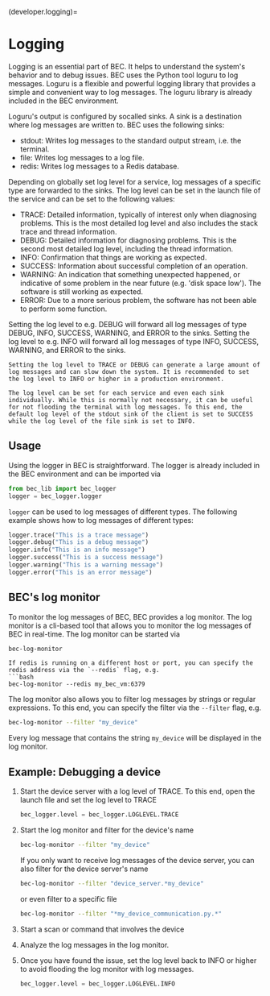 (developer.logging)=
# Logging
Logging is an essential part of BEC. It helps to understand the system's behavior and to debug issues. BEC uses the Python tool loguru to log messages. Loguru is a flexible and powerful logging library that provides a simple and convenient way to log messages. The loguru library is already included in the BEC environment. 

Loguru's output is configured by socalled sinks. A sink is a destination where log messages are written to. BEC uses the following sinks:
- stdout: Writes log messages to the standard output stream, i.e. the terminal.
- file: Writes log messages to a log file.
- redis: Writes log messages to a Redis database.

Depending on globally set log level for a service, log messages of a specific type are forwarded to the sinks. The log level can be set in the launch file of the service and can be set to the following values:  

- TRACE: Detailed information, typically of interest only when diagnosing problems. This is the most detailed log level and also includes the stack trace and thread information.
- DEBUG: Detailed information for diagnosing problems. This is the second most detailed log level, including the thread information.
- INFO: Confirmation that things are working as expected.
- SUCCESS: Information about successful completion of an operation.
- WARNING: An indication that something unexpected happened, or indicative of some problem in the near future (e.g. 'disk space low'). The software is still working as expected.
- ERROR: Due to a more serious problem, the software has not been able to perform some function.

Setting the log level to e.g. DEBUG will forward all log messages of type DEBUG, INFO, SUCCESS, WARNING, and ERROR to the sinks. Setting the log level to e.g. INFO will forward all log messages of type INFO, SUCCESS, WARNING, and ERROR to the sinks.

```{warning}
Setting the log level to TRACE or DEBUG can generate a large amount of log messages and can slow down the system. It is recommended to set the log level to INFO or higher in a production environment.
```
```{note}
The log level can be set for each service and even each sink individually. While this is normally not necessary, it can be useful for not flooding the terminal with log messages. To this end, the default log level of the stdout sink of the client is set to SUCCESS while the log level of the file sink is set to INFO.
```

## Usage
Using the logger in BEC is straightforward. The logger is already included in the BEC environment and can be imported via

```python
from bec_lib import bec_logger
logger = bec_logger.logger
```

`logger` can be used to log messages of different types. The following example shows how to log messages of different types:

```python
logger.trace("This is a trace message")
logger.debug("This is a debug message")
logger.info("This is an info message")
logger.success("This is a success message")
logger.warning("This is a warning message")
logger.error("This is an error message")
```

## BEC's log monitor
To monitor the log messages of BEC, BEC provides a log monitor. The log monitor is a cli-based tool that allows you to monitor the log messages of BEC in real-time. The log monitor can be started via

```bash
bec-log-monitor
```

```{note}
If redis is running on a different host or port, you can specify the redis address via the `--redis` flag, e.g. 
```bash
bec-log-monitor --redis my_bec_vm:6379
```

The log monitor also allows you to filter log messages by strings or regular expressions. To this end, you can specify the filter via the `--filter` flag, e.g. 

```bash
bec-log-monitor --filter "my_device"
```

Every log message that contains the string `my_device` will be displayed in the log monitor.

## Example: Debugging a device
1. Start the device server with a log level of TRACE. To this end, open the launch file and set the log level to TRACE
    ```python
    bec_logger.level = bec_logger.LOGLEVEL.TRACE
    ```

1. Start the log monitor and filter for the device's name
    ```bash
    bec-log-monitor --filter "my_device"
    ```
    If you only want to receive log messages of the device server, you can also filter for the device server's name
    ```bash
    bec-log-monitor --filter "device_server.*my_device"
    ```
    or even filter to a specific file
    ```bash
    bec-log-monitor --filter "*my_device_communication.py.*"
    ```
1. Start a scan or command that involves the device
1. Analyze the log messages in the log monitor. 
1. Once you have found the issue, set the log level back to INFO or higher to avoid flooding the log monitor with log messages.
    ```python
    bec_logger.level = bec_logger.LOGLEVEL.INFO
    ```


